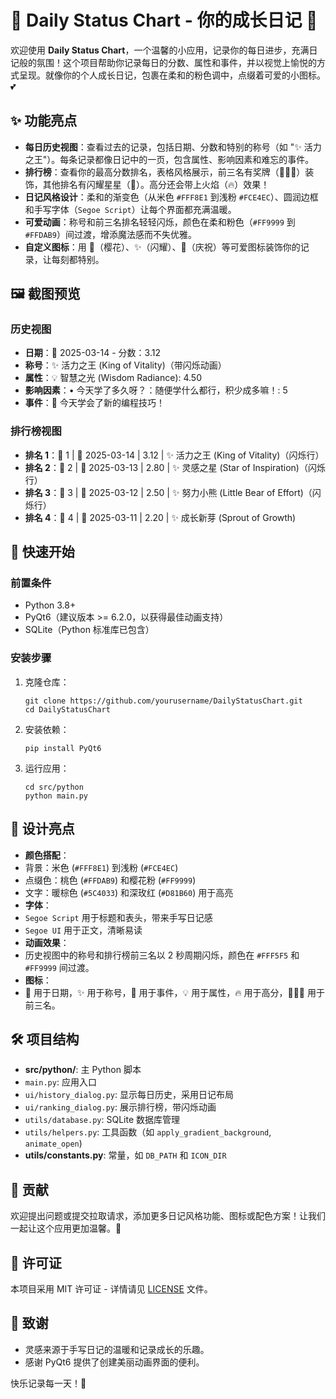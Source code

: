 # 📝 Daily Status Chart - 你的成长日记 🌸

欢迎使用 **Daily Status Chart**，一个温馨的小应用，记录你的每日进步，充满日记般的氛围！这个项目帮助你记录每日的分数、属性和事件，并以视觉上愉悦的方式呈现。就像你的个人成长日记，包裹在柔和的粉色调中，点缀着可爱的小图标。💕

## ✨ 功能亮点

- **每日历史视图**：查看过去的记录，包括日期、分数和特别的称号（如 "✨ 活力之王"）。每条记录都像日记中的一页，包含属性、影响因素和难忘的事件。
- **排行榜**：查看你的最高分数排名，表格风格展示，前三名有奖牌（🥇🥈🥉）装饰，其他排名有闪耀星星（🌟）。高分还会带上火焰（🔥）效果！
- **日记风格设计**：柔和的渐变色（从米色 `#FFF8E1` 到浅粉 `#FCE4EC`）、圆润边框和手写字体（`Segoe Script`）让每个界面都充满温暖。
- **可爱动画**：称号和前三名排名轻轻闪烁，颜色在柔和粉色（`#FF9999` 到 `#FFDAB9`）间过渡，增添魔法感而不失优雅。
- **自定义图标**：用 🌸（樱花）、✨（闪耀）、🎉（庆祝）等可爱图标装饰你的记录，让每刻都特别。

## 🖼️ 截图预览

### 历史视图

- **日期**：🌸 2025-03-14 - 分数：3.12
- **称号**：✨ 活力之王 (King of Vitality)（带闪烁动画）
- **属性**：💡 智慧之光 (Wisdom Radiance): 4.50
- **影响因素**：• 今天学了多久呀？：随便学什么都行，积少成多嘛！: 5
- **事件**：🎉 今天学会了新的编程技巧！

### 排行榜视图

- **排名 1**：🥇 1 | 🌸 2025-03-14 | 3.12 | ✨ 活力之王 (King of Vitality)（闪烁行）
- **排名 2**：🥈 2 | 🌸 2025-03-13 | 2.80 | ✨ 灵感之星 (Star of Inspiration)（闪烁行）
- **排名 3**：🥉 3 | 🌸 2025-03-12 | 2.50 | ✨ 努力小熊 (Little Bear of Effort)（闪烁行）
- **排名 4**：🌟 4 | 🌸 2025-03-11 | 2.20 | ✨ 成长新芽 (Sprout of Growth)

## 🚀 快速开始

### 前置条件

- Python 3.8+
- PyQt6（建议版本 >= 6.2.0，以获得最佳动画支持）
- SQLite（Python 标准库已包含）

### 安装步骤

1. 克隆仓库：
   ```
   git clone https://github.com/yourusername/DailyStatusChart.git
   cd DailyStatusChart
   ```

2. 安装依赖：
   ```
   pip install PyQt6
   ```

3. 运行应用：
   ```
   cd src/python
   python main.py
   ```

## 🎨 设计亮点

- **颜色搭配**：
 - 背景：米色 (`#FFF8E1`) 到浅粉 (`#FCE4EC`)
 - 点缀色：桃色 (`#FFDAB9`) 和樱花粉 (`#FF9999`)
 - 文字：暖棕色 (`#5C4033`) 和深玫红 (`#D81B60`) 用于高亮
- **字体**：
 - `Segoe Script` 用于标题和表头，带来手写日记感
 - `Segoe UI` 用于正文，清晰易读
- **动画效果**：
 - 历史视图中的称号和排行榜前三名以 2 秒周期闪烁，颜色在 `#FFF5F5` 和 `#FF9999` 间过渡。
- **图标**：
 - 🌸 用于日期，✨ 用于称号，🎉 用于事件，💡 用于属性，🔥 用于高分，🥇🥈🥉 用于前三名。

## 🛠️ 项目结构

- **src/python/**: 主 Python 脚本
 - `main.py`: 应用入口
 - `ui/history_dialog.py`: 显示每日历史，采用日记布局
 - `ui/ranking_dialog.py`: 展示排行榜，带闪烁动画
 - `utils/database.py`: SQLite 数据库管理
 - `utils/helpers.py`: 工具函数（如 `apply_gradient_background`, `animate_open`)
- **utils/constants.py**: 常量，如 `DB_PATH` 和 `ICON_DIR`

## 🤝 贡献

欢迎提出问题或提交拉取请求，添加更多日记风格功能、图标或配色方案！让我们一起让这个应用更加温馨。🌟

## 📜 许可证

本项目采用 MIT 许可证 - 详情请见 [LICENSE](LICENSE) 文件。

## 💌 致谢

- 灵感来源于手写日记的温暖和记录成长的乐趣。
- 感谢 PyQt6 提供了创建美丽动画界面的便利。

快乐记录每一天！🌙